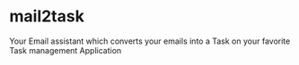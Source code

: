# mail2task
Your Email assistant which converts your emails into a Task on your favorite Task management Application
